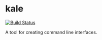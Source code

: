 # kale

[![Build Status](https://travis-ci.org/parsonsmatt/kale.svg?branch=master)](https://travis-ci.org/parsonsmatt/kale)

A tool for creating command line interfaces.
